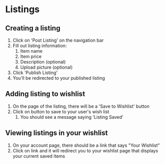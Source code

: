 # Listings

## Creating a listing
1. Click on 'Post Listing' on the navigation bar
2. Fill out listing information:
   1. Item name
   2. Item price
   3. Description (optional)
   4. Upload picture (optional)
3. Click 'Publish Listing'
4. You'll be redirected to your published listing

## Adding listing to wishlist
1. On the page of the listing, there will be a 'Save to Wishlist' button
2. Click on button to save to your user's wish list
   1. You should see a message saying 'Listing Saved'

## Viewing listings in your wishlist
1. On your account page, there should be a link that says "Your Wishlist"
2. Click on link and it will redirect you to your wishlist page that displays your current saved items
